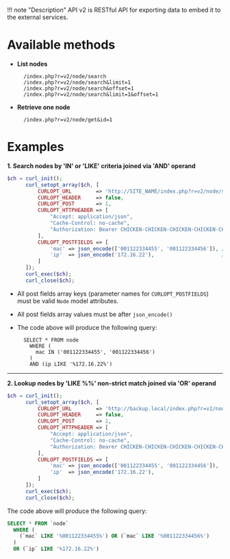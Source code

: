 !!! note "Description"
    API v2 is RESTful API for exporting data to embed it to the external services.

# Available methods

* **List nodes**

        /index.php?r=v2/node/search
        /index.php?r=v2/node/search&limit=1
        /index.php?r=v2/node/search&offset=1
        /index.php?r=v2/node/search&limit=1&offset=1

* **Retrieve one node**
  
        /index.php?r=v2/node/get&id=1

# Examples

**1. Search nodes by 'IN' or 'LIKE' criteria joined via 'AND' operand**

```php
$ch = curl_init();
      curl_setopt_array($ch, [
          CURLOPT_URL        => 'http://SITE_NAME/index.php?r=v2/node/search',
          CURLOPT_HEADER     => false,
          CURLOPT_POST       => 1,
          CURLOPT_HTTPHEADER => [
              "Accept: application/json",
              "Cache-Control: no-cache",
              "Authorization: Bearer CHICKEN-CHICKEN-CHICKEN-CHICKEN-CHICKEN" 
          ],
          CURLOPT_POSTFIELDS => [
              'mac' => json_encode(['001122334455', '001122334456']), // will be treated as 'IN'
              'ip'  => json_encode('172.16.22'),                      // will be treated as 'LIKE %%'
          ]
      ]);
      curl_exec($ch);
      curl_close($ch);
```

* All post fields array keys (parameter names for `CURLOPT_POSTFIELDS`) must be valid `Node` model attributes.
* All post fields array values must be after `json_encode()`
* The code above will produce the following query:

        SELECT * FROM node 
          WHERE (
            mac IN ('001122334455', '001122334456')
          ) 
          AND (ip LIKE '%172.16.22%')

---------

**2. Lookup nodes by 'LIKE %%' non-strict match joined via 'OR' operand**

```php
$ch = curl_init();
      curl_setopt_array($ch, [
          CURLOPT_URL        => 'http://backup.local/index.php?r=v2/node/lookup',
          CURLOPT_HEADER     => false,
          CURLOPT_POST       => 1,
          CURLOPT_HTTPHEADER => [
              "Accept: application/json",
              "Cache-Control: no-cache",
              "Authorization: Bearer CHICKEN-CHICKEN-CHICKEN-CHICKEN-CHICKEN" 
          ],
          CURLOPT_POSTFIELDS => [
              'mac' => json_encode(['001122334455', '001122334456']),
              'ip'  => json_encode('172.16.22'),
          ]
      ]);
      curl_exec($ch);
      curl_close($ch);
```

The code above will produce the following query:

```sql
SELECT * FROM `node` 
  WHERE (
    (`mac` LIKE '%001122334455%') OR (`mac` LIKE '%001122334456%')
  ) 
  OR (`ip` LIKE '%172.16.22%')
```
